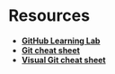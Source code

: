 #  Resources
* [__GitHub Learning Lab__](https://lab.github.com)   
* [__Git cheat sheet__](https://github.github.com/training-kit/downloads/github-git-cheat-sheet.pdf)  
* [__Visual Git cheat sheet__](http://ndpsoftware.com/git-cheatsheet.html#loc=stash;)  
